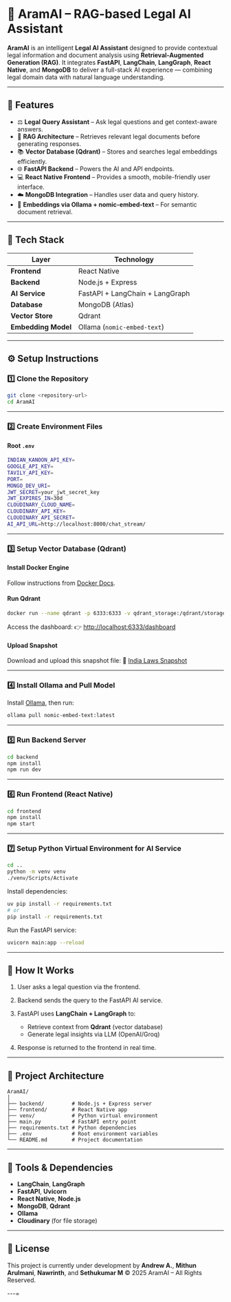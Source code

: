 # 🧠 AramAI – RAG-based Legal AI Assistant

**AramAI** is an intelligent **Legal AI Assistant** designed to provide contextual legal information and document analysis using **Retrieval-Augmented Generation (RAG)**.
It integrates **FastAPI**, **LangChain**, **LangGraph**, **React Native**, and **MongoDB** to deliver a full-stack AI experience — combining legal domain data with natural language understanding.

---

## 🚀 Features

* ⚖️ **Legal Query Assistant** – Ask legal questions and get context-aware answers.
* 🧩 **RAG Architecture** – Retrieves relevant legal documents before generating responses.
* 📚 **Vector Database (Qdrant)** – Stores and searches legal embeddings efficiently.
* 🌐 **FastAPI Backend** – Powers the AI and API endpoints.
* 💻 **React Native Frontend** – Provides a smooth, mobile-friendly user interface.
* ☁️ **MongoDB Integration** – Handles user data and query history.
* 🧠 **Embeddings via Ollama + nomic-embed-text** – For semantic document retrieval.

---

## 🧩 Tech Stack

| Layer               | Technology                      |
| ------------------- | ------------------------------- |
| **Frontend**        | React Native                    |
| **Backend**         | Node.js + Express               |
| **AI Service**      | FastAPI + LangChain + LangGraph |
| **Database**        | MongoDB (Atlas)                 |
| **Vector Store**    | Qdrant                          |
| **Embedding Model** | Ollama (`nomic-embed-text`)     |

---

## ⚙️ Setup Instructions

### 1️⃣ Clone the Repository

```bash
git clone <repository-url>
cd AramAI
```

---

### 2️⃣ Create Environment Files

#### Root `.env`

```bash
INDIAN_KANOON_API_KEY=
GOOGLE_API_KEY=
TAVILY_API_KEY=
PORT=
MONGO_DEV_URI=
JWT_SECRET=your_jwt_secret_key
JWT_EXPIRES_IN=30d
CLOUDINARY_CLOUD_NAME=
CLOUDINARY_API_KEY=
CLOUDINARY_API_SECRET=
AI_API_URL=http://localhost:8000/chat_stream/
```
---

### 3️⃣ Setup Vector Database (Qdrant)

#### Install Docker Engine

Follow instructions from [Docker Docs](https://docs.docker.com/engine/install/).

#### Run Qdrant

```bash
docker run --name qdrant -p 6333:6333 -v qdrant_storage:/qdrant/storage qdrant/qdrant
```

Access the dashboard:
👉 [http://localhost:6333/dashboard](http://localhost:6333/dashboard)

#### Upload Snapshot

Download and upload this snapshot file:
🔗 [India Laws Snapshot](https://www.mediafire.com/file/b254k63ormo2kr5/india_laws.snapshot/file)

---

### 4️⃣ Install Ollama and Pull Model

Install [Ollama](https://ollama.ai/download), then run:

```bash
ollama pull nomic-embed-text:latest
```

---

### 5️⃣ Run Backend Server

```bash
cd backend
npm install
npm run dev
```

---

### 6️⃣ Run Frontend (React Native)

```bash
cd frontend
npm install
npm start
```

---

### 7️⃣ Setup Python Virtual Environment for AI Service

```bash
cd ..
python -m venv venv
./venv/Scripts/Activate
```

Install dependencies:

```bash
uv pip install -r requirements.txt
# or
pip install -r requirements.txt
```

Run the FastAPI service:

```bash
uvicorn main:app --reload
```

---

## 🧠 How It Works

1. User asks a legal question via the frontend.
2. Backend sends the query to the FastAPI AI service.
3. FastAPI uses **LangChain + LangGraph** to:

   * Retrieve context from **Qdrant** (vector database)
   * Generate legal insights via LLM (OpenAI/Groq)
4. Response is returned to the frontend in real time.

---

## 🧩 Project Architecture

```
AramAI/
│
├── backend/         # Node.js + Express server
├── frontend/        # React Native app
├── venv/            # Python virtual environment
├── main.py          # FastAPI entry point
├── requirements.txt # Python dependencies
├── .env             # Root environment variables
└── README.md        # Project documentation
```

---

## 🧰 Tools & Dependencies

* **LangChain**, **LangGraph**
* **FastAPI**, **Uvicorn**
* **React Native**, **Node.js**
* **MongoDB**, **Qdrant**
* **Ollama**
* **Cloudinary** (for file storage)

---

## 📜 License

This project is currently under development by **Andrew A.**, **Mithun Arulmani**, **Nawrinth**, and **Sethukumar M**
© 2025 AramAI – All Rights Reserved.

---=
